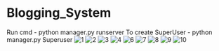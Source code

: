# Blogging_System
Run cmd - python manager.py runserver
To create SuperUser - python manager.py Superuser
![1](https://user-images.githubusercontent.com/92368897/210227358-c8461028-fcf3-49c7-95df-3dcdacaba952.jpg)
![2](https://user-images.githubusercontent.com/92368897/210227464-abda4516-78e8-4259-8076-be0113e9cd18.jpg)
![3](https://user-images.githubusercontent.com/92368897/210227514-c4606a4a-1bba-4afd-a159-6434d6ab3fa3.jpg)
![4](https://user-images.githubusercontent.com/92368897/210227541-9352110e-faf1-45f6-b6fd-753431ddc8be.jpg)
![6](https://user-images.githubusercontent.com/92368897/210227569-387bf3f2-ce13-4289-8c48-c7524ec9bfbe.jpg)
![7](https://user-images.githubusercontent.com/92368897/210227602-a9de3b28-5d17-4c26-9691-57005741df7d.jpg)
![8](https://user-images.githubusercontent.com/92368897/210228105-0cece1b4-13d9-4f99-82af-e4464c2308c1.jpg)
![9](https://user-images.githubusercontent.com/92368897/210228214-33ec106b-e3f1-4550-ac48-f0680f1a4af9.jpg)
![10](https://user-images.githubusercontent.com/92368897/210228271-e74e238a-b0d3-4cff-a581-350a1652a89c.jpg)

